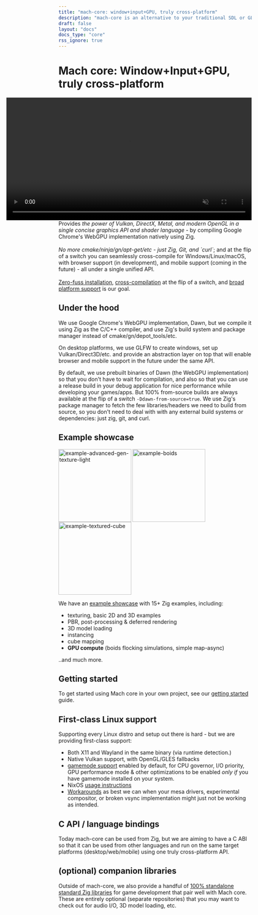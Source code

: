 ```yaml
---
title: "mach-core: window+input+GPU, truly cross-platform"
description: "mach-core is an alternative to your traditional SDL or GLFW+OpenGL, etc. setup. It is truly cross-platform, featuring desktop, web (soon), and mobile (future) all under a single unified API. Zero-fuss installation, cross-compilation at the flip of a switch, powered by Google's WebGPU implementation."
draft: false
layout: "docs"
docs_type: "core"
rss_ignore: true
---
```


# Mach core: Window+Input+GPU, truly cross-platform

<p>
    <video autoplay loop muted style="height: 20rem; float: right; padding-left: 1rem;">
        <source src="https://user-images.githubusercontent.com/3173176/210314999-b092b6f2-34ae-45aa-b6e9-c553a034835d.webm" type="video/webm">
    </video>
    Provides <em>the power of Vulkan, DirectX, Metal, and modern OpenGL in a single concise graphics API and shader language</em> - by compiling Google Chrome's WebGPU implementation natively using Zig.
    </br>
    </br>
    <em>No more cmake/ninja/gn/apt-get/etc - just Zig, Git, and `curl`</em>; and at the flip of a switch you can seamlessly cross-compile for Windows/Linux/macOS, with browser support (in development), and mobile support (coming in the future) - all under a single unified API.
    </br>
    </br>
    <a href="../about/goals#zero-fuss-installation">Zero-fuss installation</a>, <a href="../about/goals#seamless-cross-compilation">cross-compilation</a> at the flip of a switch, and <a href="../about/goals#platform-support">broad platform support</a> is our goal.
</p>

## Under the hood

We use Google Chrome's WebGPU implementation, Dawn, but we compile it using Zig as the C/C++ compiler, and use Zig's build system and package manager instead of cmake/gn/depot_tools/etc.

On desktop platforms, we use GLFW to create windows, set up Vulkan/Direct3D/etc. and provide an abstraction layer on top that will enable browser and mobile support in the future under the same API.

By default, we use prebuilt binaries of Dawn (the WebGPU implementation) so that you don't have to wait for compilation, and also so that you can use a release build in your debug application for nice performance while developing your games/apps. But 100% from-source builds are always available at the flip of a switch `-Ddawn-from-source=true`. We use Zig's package manager to fetch the few libraries/headers we need to build from source, so you don't need to deal with with any external build systems or dependencies: just zig, git, and curl.

## Example showcase

<a href="https://user-images.githubusercontent.com/3173176/173177664-2ac9e90b-9429-4b09-aaf9-b80b53fee49f.gif"><img align="left" src="https://user-images.githubusercontent.com/3173176/173177664-2ac9e90b-9429-4b09-aaf9-b80b53fee49f.gif" alt="example-advanced-gen-texture-light" height="190px"></img></a>
<a href="https://user-images.githubusercontent.com/3173176/163936001-fd9eb918-7c29-4dcc-bfcb-5586f2ea1f9a.gif"><img align="left" src="https://user-images.githubusercontent.com/3173176/163936001-fd9eb918-7c29-4dcc-bfcb-5586f2ea1f9a.gif" alt="example-boids" height="190px"></img></a>
<a href="https://user-images.githubusercontent.com/3173176/173177646-a3f0982c-f07b-496f-947b-265bdc71ece9.gif"><img src="https://user-images.githubusercontent.com/3173176/173177646-a3f0982c-f07b-496f-947b-265bdc71ece9.gif" alt="example-textured-cube" height="190px"></img></a>

We have an [example showcase](examples) with 15+ Zig examples, including:

* texturing, basic 2D and 3D examples
* PBR, post-processing & deferred rendering
* 3D model loading
* instancing
* cube mapping
* **GPU compute** (boids flocking simulations, simple map-async)

..and much more.

## Getting started

To get started using Mach core in your own project, see our [getting started](getting-started) guide.

## First-class Linux support

Supporting every Linux distro and setup out there is hard - but we are providing first-class support:

* Both X11 and Wayland in the same binary (via runtime detection.)
* Native Vulkan support, with OpenGL/GLES fallbacks
* [gamemode support](https://github.com/hexops/mach-gamemode) enabled by default, for CPU governor, I/O priority, GPU performance mode & other optimizations to be enabled _only if_ you have gamemode installed on your system.
* NixOS [usage instructions](../about/nixos-usage.md)
* [Workarounds](../about/known-issues/#linux) as best we can when your mesa drivers, experimental compositor, or broken vsync implementation might just not be working as intended.

## C API / language bindings

Today mach-core can be used from Zig, but we are aiming to have a C ABI so that it can be used from other languages and run on the same target platforms (desktop/web/mobile) using one truly cross-platform API.

## (optional) companion libraries

Outside of mach-core, we also provide a handful of [100% standalone standard Zig libraries](../libs) for game development that pair well with Mach core. These are entirely optional (separate repositories) that you may want to check out for audio I/O, 3D model loading, etc.
